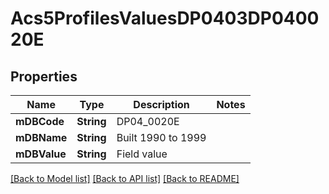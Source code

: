 # Acs5ProfilesValuesDP0403DP040020E

## Properties
Name | Type | Description | Notes
------------ | ------------- | ------------- | -------------
**mDBCode** | **String** | DP04_0020E | 
**mDBName** | **String** | Built 1990 to 1999 | 
**mDBValue** | **String** | Field value | 

[[Back to Model list]](../README.md#documentation-for-models) [[Back to API list]](../README.md#documentation-for-api-endpoints) [[Back to README]](../README.md)


